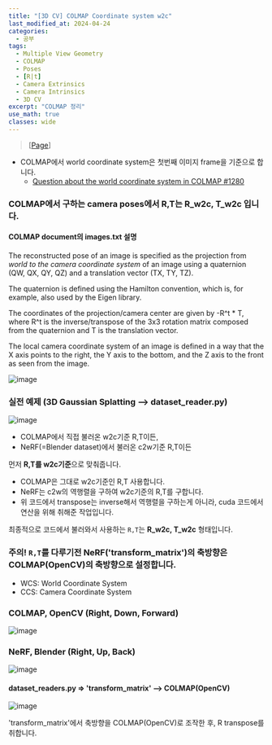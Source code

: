 ```yaml
---
title: "[3D CV] COLMAP Coordinate system w2c"
last_modified_at: 2024-04-24
categories:
  - 공부
tags:
  - Multiple View Geometry
  - COLMAP
  - Poses
  - [R|t]
  - Camera Extrinsics
  - Camera Intrinsics
  - 3D CV
excerpt: "COLMAP 정리"
use_math: true
classes: wide
---
```


> [[Page](https://colmap.github.io/format.html)]

- COLMAP에서 world coordinate system은 첫번째 이미지 frame을 기준으로 합니다. 
  - [Question about the world coordinate system in COLMAP #1280](https://github.com/colmap/colmap/issues/1280)

### COLMAP에서 구하는 camera poses에서 R,T는 R_w2c, T_w2c 입니다.

#### COLMAP document의 images.txt 설명

The reconstructed pose of an image is specified as the projection from _world to the camera coordinate system_ of an image using a quaternion (QW, QX, QY, QZ) and a translation vector (TX, TY, TZ). 

The quaternion is defined using the Hamilton convention, which is, for example, also used by the Eigen library. 

The coordinates of the projection/camera center are given by -R^t * T, where R^t is the inverse/transpose of the 3x3 rotation matrix composed from the quaternion and T is the translation vector. 

The local camera coordinate system of an image is defined in a way that the X axis points to the right, the Y axis to the bottom, and the Z axis to the front as seen from the image.

![image](https://github.com/sandokim/sandokim.github.io/assets/74639652/fa2f888e-796b-4d31-9042-f6ce9d8ab0ca)

### 실전 예제 (3D Gaussian Splatting --> dataset_reader.py)

![image](https://github.com/sandokim/sandokim.github.io/assets/74639652/f0a049bf-7d68-40fa-91bf-25794cf51184)

- COLMAP에서 직접 불러온 w2c기준 R,T이든,
- NeRF(=Blender dataset)에서 불러온 c2w기준 R,T이든

먼저 **R,T를 w2c기준**으로 맞춰줍니다. 

- COLMAP은 그대로 w2c기준인 R,T 사용합니다.
- NeRF는 c2w의 역행렬을 구하여 w2c기준의 R,T를 구합니다.
- 위 코드에서 transpose는 inverse해서 역행렬을 구하는게 아니라, cuda 코드에서 연산을 위해 취해준 작업입니다. 

최종적으로 코드에서 불러와서 사용하는 `R,T`는 **R_w2c, T_w2c** 형태입니다.

### 주의! `R,T`를 다루기전 NeRF('transform_matrix')의 축방향은 COLMAP(OpenCV)의 축방향으로 설정합니다.

- WCS: World Coordinate System
- CCS: Camera Coordinate System

### COLMAP, OpenCV (Right, Down, Forward)
![image](https://github.com/sandokim/sandokim.github.io/assets/74639652/b869bf01-efb6-429c-8c50-e9146b7469b8)

### NeRF, Blender (Right, Up, Back)
![image](https://github.com/sandokim/sandokim.github.io/assets/74639652/ffaab359-94a4-4b56-b229-88138e8932fd)

#### dataset_readers.py => 'transform_matrix' --> COLMAP(OpenCV)
![image](https://github.com/sandokim/sandokim.github.io/assets/74639652/0633366b-f0ab-47e9-8a24-1d9b12eb946e)

'transform_matrix'에서 축방향을 COLMAP(OpenCV)로 조작한 후, R transpose를 취합니다.
